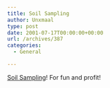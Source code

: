 ```yaml
---
title: Soil Sampling
author: Unxmaal
type: post
date: 2001-07-17T00:00:00+00:00
url: /archives/387
categories:
  - General

---
```

<A HREF="http://www.montana.edu/wwwpb/pubs/mt8602.html">Soil Sampling</A>! For fun and profit!